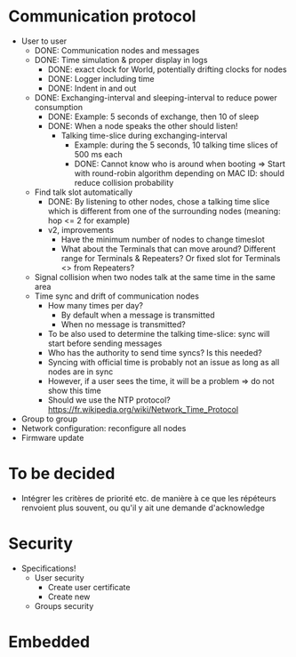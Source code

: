 # Communication protocol
- User to user
  - DONE: Communication nodes and messages
  - DONE: Time simulation & proper display in logs
    - DONE: exact clock for World, potentially drifting clocks for nodes
    - DONE: Logger including time
    - DONE: Indent in and out
  - DONE: Exchanging-interval and sleeping-interval to reduce power consumption
    - DONE: Example: 5 seconds of exchange, then 10 of sleep
    - DONE: When a node speaks the other should listen!
      - Talking time-slice during exchanging-interval
        - Example: during the 5 seconds, 10 talking time slices of 500 ms each
        - DONE: Cannot know who is around when booting => Start with round-robin algorithm depending on MAC ID: should reduce collision probability
  - Find talk slot automatically 
    - DONE: By listening to other nodes, chose a talking time slice which is different from one of the surrounding nodes (meaning: hop <= 2 for example)
    - v2, improvements
      - Have the minimum number of nodes to change timeslot
      - What about the Terminals that can move around? Different range for Terminals & Repeaters? Or fixed slot for Terminals <> from Repeaters?
  - Signal collision when two nodes talk at the same time in the same area
  - Time sync and drift of communication nodes
    - How many times per day?
      - By default when a message is transmitted
      - When no message is transmitted?
    - To be also used to determine the talking time-slice: sync will start before sending messages
    - Who has the authority to send time syncs? Is this needed?
    - Syncing with official time is probably not an issue as long as all nodes are in sync
    - However, if a user sees the time, it will be a problem => do not show this time
    - Should we use the NTP protocol? https://fr.wikipedia.org/wiki/Network_Time_Protocol
- Group to group
- Network configuration: reconfigure all nodes
- Firmware update

# To be decided
- Intégrer les critères de priorité etc. de manière à ce que les répéteurs renvoient plus souvent, ou qu'il y ait une demande d'acknowledge

# Security
- Specifications!
  - User security
    - Create user certificate
    - Create new
  - Groups security

# Embedded
